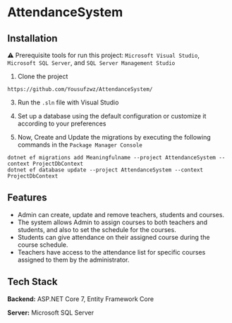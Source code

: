 # AttendanceSystem

## Installation
:warning: Prerequisite tools for run this project: `Microsoft Visual Studio`, `Microsoft SQL Server`, and `SQL Server Management Studio`
01. Clone the project
```
https://github.com/Yousufzwz/AttendanceSystem/
```
3. Run the `.sln` file with Visual Studio

4. Set up a database using the default configuration or customize it according to your preferences

5. Now, Create and Update the migrations by executing the following commands in the `Package Manager Console`

```
dotnet ef migrations add Meaningfulname --project AttendanceSystem --context ProjectDbContext
dotnet ef database update --project AttendanceSystem --context ProjectDbContext
```
## Features
- Admin can create, update and remove teachers, students and courses.
- The system allows Admin to assign courses to both teachers and students, and also to set the schedule for the courses.
- Students can give attendance on their assigned course during the course schedule.
- Teachers have access to the attendance list for specific courses assigned to them by the administrator.

## Tech Stack
**Backend:** ASP.NET Core 7, Entity Framework Core

**Server:** Microsoft SQL Server

 
